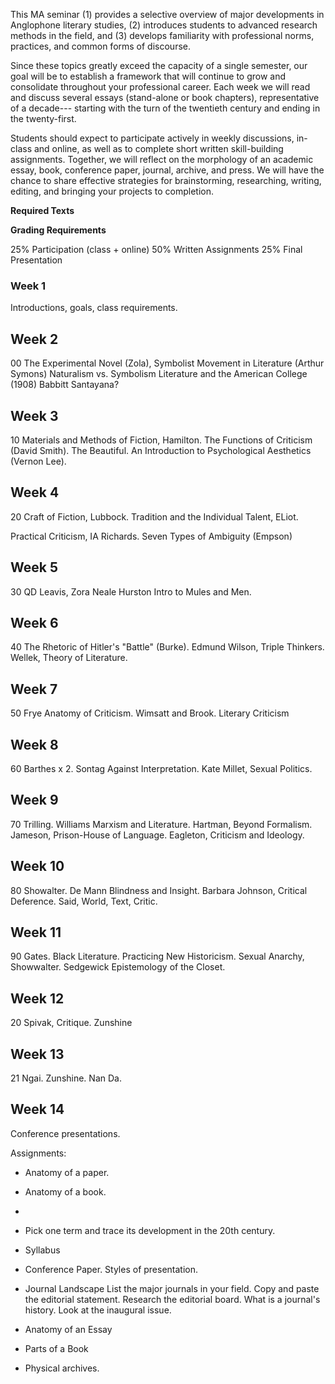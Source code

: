 This MA seminar (1) provides a selective overview of major developments in
Anglophone literary studies, (2) introduces students to advanced research
methods in the field, and (3) develops familiarity with professional norms,
practices, and common forms of discourse.

Since these topics greatly exceed the capacity of a single semester, our goal
will be to establish a framework that will continue to grow and consolidate
throughout your professional career. Each week we will read and discuss
several essays (stand-alone or book chapters), representative of a decade---
starting with the turn of the twentieth century and ending in the
twenty-first.

Students should expect to participate actively in weekly discussions, in-class
and online, as well as to complete short written skill-building assignments.
Together, we will reflect on the morphology of an academic essay, book,
conference paper, journal, archive, and press. We will have the chance to
share effective strategies for brainstorming, researching, writing, editing,
and bringing your projects to completion.

**Required Texts**

**Grading Requirements**

25% Participation (class + online)
50% Written Assignments
25% Final Presentation

### Week 1
Introductions, goals, class requirements.

## Week 2

00 The Experimental Novel (Zola), Symbolist Movement in Literature (Arthur Symons)
Naturalism vs. Symbolism
Literature and the American College (1908) Babbitt
Santayana?

## Week 3
10 Materials and Methods of Fiction, Hamilton. The Functions of Criticism
(David Smith). The Beautiful. An Introduction to Psychological Aesthetics
(Vernon Lee).

## Week 4

20 Craft of Fiction, Lubbock. Tradition and the Individual Talent, ELiot.

Practical Criticism, IA Richards. Seven Types of Ambiguity (Empson)

## Week 5
30 QD Leavis, Zora Neale Hurston Intro to Mules and Men.

## Week 6
40 The Rhetoric of Hitler's "Battle" (Burke). Edmund Wilson, Triple Thinkers.
Wellek, Theory of Literature.

## Week 7
50 Frye Anatomy of Criticism. Wimsatt and Brook. Literary Criticism

## Week 8
60 Barthes x 2. Sontag Against Interpretation. Kate Millet, Sexual Politics.

## Week 9
70 Trilling. Williams Marxism and Literature. Hartman, Beyond Formalism.
Jameson, Prison-House of Language. Eagleton, Criticism and Ideology.

## Week 10

80 Showalter. De Mann Blindness and Insight. Barbara Johnson, Critical
Deference. Said, World, Text, Critic.

## Week 11

90 Gates. Black Literature. Practicing New Historicism. Sexual Anarchy,
Showwalter. Sedgewick Epistemology of the Closet.

## Week 12

20 Spivak, Critique. Zunshine

## Week 13

21 Ngai. Zunshine. Nan Da.

## Week 14

Conference presentations.

Assignments:
- Anatomy of a paper.
- Anatomy of a book.
- 
- Pick one term and trace its development in the 20th century.
- Syllabus
- Conference Paper. Styles of presentation.

- Journal Landscape
List the major journals in your field. Copy and paste the editorial statement.
Research the editorial board. What is a journal's history. Look at the
inaugural issue.

- Anatomy of an Essay
- Parts of a Book
- Physical archives.

